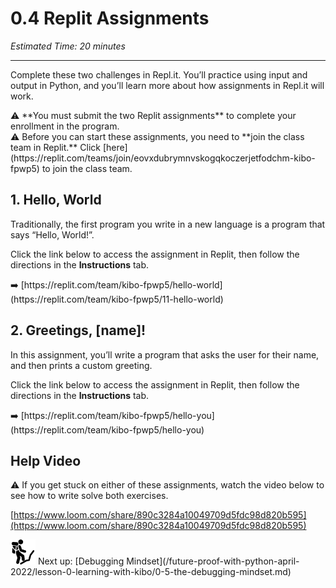 # 0.4 Replit Assignments

*Estimated Time: 20 minutes*

---

Complete these two challenges in Repl.it. You’ll practice using input and output in Python, and you’ll learn more about how assignments in Repl.it will work.

<aside>
⚠️ **You must submit the two Replit assignments** to complete your enrollment in the program.

</aside>

<aside>
⚠️ Before you can start these assignments, you need to **join the class team in Replit.** Click [here](https://replit.com/teams/join/eovxdubrymnvskogqkoczerjetfodchm-kibo-fpwp5) to join the class team.

</aside>

## 1. Hello, World

Traditionally, the first program you write in a new language is a program that says “Hello, World!”. 

Click the link below to access the assignment in Replit, then follow the directions in the **Instructions** tab. 

<aside>
➡️ [https://replit.com/team/kibo-fpwp5/hello-world](https://replit.com/team/kibo-fpwp5/11-hello-world)

</aside>

## 2. Greetings, [name]!

In this assignment, you’ll write a program that asks the user for their name, and then prints a custom greeting.

Click the link below to access the assignment in Replit, then follow the directions in the **Instructions** tab. 

<aside>
➡️ [https://replit.com/team/kibo-fpwp5/hello-you](https://replit.com/team/kibo-fpwp5/hello-you)

</aside>

## Help Video

<aside>
⚠️ If you get stuck on either of these assignments, watch the video below to see how to write solve both exercises.

</aside>

[https://www.loom.com/share/890c3284a10049709d5fdc98d820b595](https://www.loom.com/share/890c3284a10049709d5fdc98d820b595)

<aside>
<img src="man-in-hike.png" alt="man-in-hike.png" width="40px" /> Next up: [Debugging Mindset](/future-proof-with-python-april-2022/lesson-0-learning-with-kibo/0-5-the-debugging-mindset.md)

</aside>